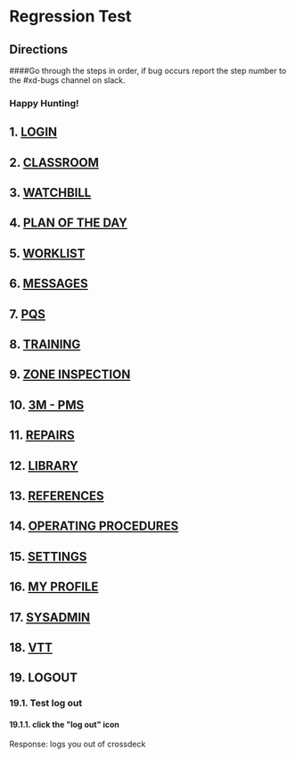 # Regression Test
## Directions
####Go through the steps in order, if bug occurs report the step number to the #xd-bugs channel on slack. 
### Happy Hunting!



## 1. [LOGIN](https://github.com/MilitaryMobile/xd-regression-test/blob/master/xd-login.md)

## 2. [CLASSROOM](https://github.com/MilitaryMobile/xd-regression-test/blob/master/xd-classroom.md)

## 3. [WATCHBILL](https://github.com/MilitaryMobile/xd-regression-test/blob/master/xd-watchbill.md) 

## 4. [PLAN OF THE DAY](https://github.com/MilitaryMobile/xd-regression-test/blob/master/xd-plan-of-the-day.md)

## 5. [WORKLIST](https://github.com/MilitaryMobile/xd-regression-test/blob/master/xd-worklist.md)

## 6. [MESSAGES](https://github.com/MilitaryMobile/xd-regression-test/blob/master/xd-messages.md)

## 7. [PQS](https://github.com/MilitaryMobile/xd-regression-test/blob/master/xd-pqs.md)

## 8. [TRAINING](https://github.com/MilitaryMobile/xd-regression-test/blob/master/xd-training.md)

## 9. [ZONE INSPECTION](https://github.com/MilitaryMobile/xd-regression-test/blob/master/xd-zone-inspection.md)

## 10. [3M - PMS](https://github.com/MilitaryMobile/xd-regression-test/blob/master/xd-3m-pqs.md)

## 11. [REPAIRS](https://github.com/MilitaryMobile/xd-regression-test/blob/master/xd-repairs.md)

## 12. [LIBRARY](https://github.com/MilitaryMobile/xd-regression-test/blob/master/xd-library.md)

## 13. [REFERENCES](https://github.com/MilitaryMobile/xd-regression-test/blob/master/xd-references.md)

## 14. [OPERATING PROCEDURES](https://github.com/MilitaryMobile/xd-regression-test/blob/master/xd-operating-procedures.md)

## 15. [SETTINGS](https://github.com/MilitaryMobile/xd-regression-test/blob/master/xd-settings.md)

## 16. [MY PROFILE](https://github.com/MilitaryMobile/xd-regression-test/blob/master/xd-my-profile.md)

## 17. [SYSADMIN](https://github.com/MilitaryMobile/xd-regression-test/blob/master/xd-sysadmin.md)

## 18. [VTT](https://github.com/MilitaryMobile/xd-regression-test/blob/master/xd-vtt.md)

## 19. LOGOUT

### 19.1. Test log out
#### 19.1.1. click the "log out" icon
Response: logs you out of crossdeck
